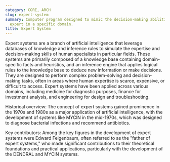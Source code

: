 ```yaml
---
category: CORE, ARCH
slug: expert-system
summary: Computer program designed to mimic the decision-making abilities of a human
  expert in a specific domain.
title: Expert System
---
```


Expert systems are a branch of artificial intelligence that leverage databases of knowledge and inference rules to simulate the expertise and decision-making skills of human specialists in particular fields. These systems are primarily composed of a knowledge base containing domain-specific facts and heuristics, and an inference engine that applies logical rules to the knowledge base to deduce new information or make decisions. They are designed to perform complex problem-solving and decision-making tasks, often in areas where human expertise is scarce, expensive, or difficult to access. Expert systems have been applied across various domains, including medicine for diagnostic purposes, finance for investment analysis, and engineering for design and troubleshooting.

Historical overview: The concept of expert systems gained prominence in the 1970s and 1980s as a major application of artificial intelligence, with the development of systems like MYCIN in the mid-1970s, which was designed to diagnose bacterial infections and recommend antibiotics.

Key contributors: Among the key figures in the development of expert systems were Edward Feigenbaum, often referred to as the "father of expert systems," who made significant contributions to their theoretical foundations and practical applications, particularly with the development of the DENDRAL and MYCIN systems.
